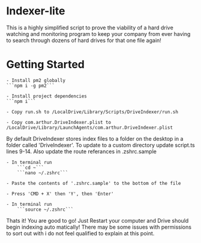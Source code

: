 # Indexer-lite

This is a highly simplified script to prove the viability of a hard drive watching and monitoring program to keep your company from ever having to search through dozens of hard drives for that one file again!

# Getting Started

    - Install pm2 globally
    ```npm i -g pm2```

    - Install project dependencies
    ```npm i```

    - Copy run.sh to /LocalDrive/Library/Scripts/DriveIndexer/run.sh

    - Copy com.arthur.DriveIndexer.plist to /LocalDrive/Library/LaunchAgents/com.arthur.DriveIndexer.plist

By default DriveIndexer stores index files to a folder on the desktop in a folder called 'DriveIndexer'. To update to a custom directory update script.ts lines 9-14. Also update the route referances in .zshrc.sample

    - In terminal run
        ```cd ~```
        ```nano ~/.zshrc```

    - Paste the contents of '.zshrc.sample' to the bottom of the file

    - Press 'CMD + X' then 'Y', then 'Enter'

    - In terminal run
        ```source ~/.zshrc```

Thats it! You are good to go! Just Restart your computer and Drive should begin indexing auto matically!
There may be some issues with permissions to sort out with i do not feel qualified to explain at this point.
